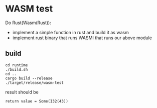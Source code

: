 # WASM test

Do Rust(Wasm(Rust)):

* implement a simple function in rust and build it as wasm
* implement rust binary that runs WASMI that runs our above module

## build
```
cd runtime
./build.sh
cd ..
cargo build --release
./target/release/wasm-test
```
result should be 
```
return value = Some(I32(43))
```